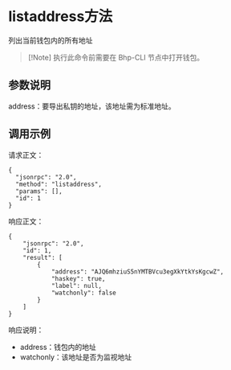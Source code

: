 # listaddress方法

列出当前钱包内的所有地址

>  [!Note] 执行此命令前需要在 Bhp-CLI 节点中打开钱包。

## 参数说明

address：要导出私钥的地址，该地址需为标准地址。

## 调用示例

请求正文：

```
{
  "jsonrpc": "2.0",
  "method": "listaddress",
  "params": [],
  "id": 1
}
```

响应正文：

```
{
    "jsonrpc": "2.0",
    "id": 1,
    "result": [
        {
            "address": "AJQ6mhziuS5nYMTBVcu3egXkYtkYsKgcwZ",
            "haskey": true,
            "label": null,
            "watchonly": false
        }
    ]
}
```

响应说明：

- address：钱包内的地址
- watchonly：该地址是否为监视地址